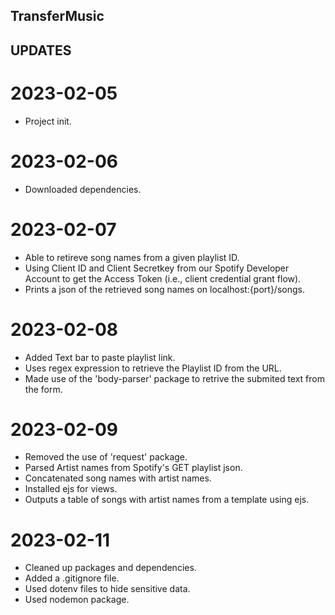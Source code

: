 ## TransferMusic




## UPDATES

# 2023-02-05
- Project init.

# 2023-02-06
- Downloaded dependencies. 

# 2023-02-07
- Able to retireve song names from a given playlist ID. 
- Using Client ID and Client Secretkey from our Spotify Developer Account to get the Access Token (i.e., client credential grant flow).
- Prints a json of the retrieved song names on localhost:{port}/songs.

# 2023-02-08
- Added Text bar to paste playlist link.
- Uses regex expression to retrieve the Playlist ID from the URL.
- Made use of the 'body-parser' package to retrive the submited text from the form.

# 2023-02-09
- Removed the use of 'request' package.
- Parsed Artist names from Spotify's GET playlist json.
- Concatenated song names with artist names.
- Installed ejs for views.
- Outputs a table of songs with artist names from a template using ejs.

# 2023-02-11
- Cleaned up packages and dependencies.
- Added a .gitignore file.
- Used dotenv files to hide sensitive data.
- Used nodemon package.